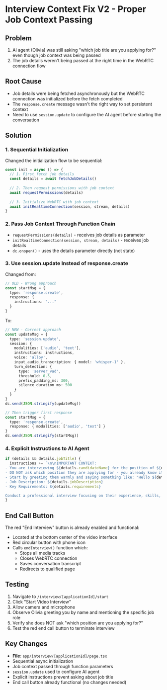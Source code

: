 # Interview Context Fix V2 - Proper Job Context Passing

## Problem
1. AI agent (Olivia) was still asking "which job title are you applying for?" even though job context was being passed
2. The job details weren't being passed at the right time in the WebRTC connection flow

## Root Cause
- Job details were being fetched asynchronously but the WebRTC connection was initialized before the fetch completed
- The `response.create` message wasn't the right way to set persistent context
- Need to use `session.update` to configure the AI agent before starting the conversation

## Solution

### 1. Sequential Initialization
Changed the initialization flow to be sequential:
```typescript
const init = async () => {
  // 1. First fetch job details
  const details = await fetchJobDetails()
  
  // 2. Then request permissions with job context
  await requestPermissions(details)
  
  // 3. Initialize WebRTC with job context
  await initRealtimeConnection(session, stream, details)
}
```

### 2. Pass Job Context Through Function Chain
- `requestPermissions(details)` - receives job details as parameter
- `initRealtimeConnection(session, stream, details)` - receives job details
- `dc.onopen()` - uses the details parameter directly (not state)

### 3. Use session.update Instead of response.create
Changed from:
```typescript
// OLD - Wrong approach
const startMsg = {
  type: 'response.create',
  response: {
    instructions: "..."
  }
}
```

To:
```typescript
// NEW - Correct approach
const updateMsg = {
  type: 'session.update',
  session: {
    modalities: ['audio', 'text'],
    instructions: instructions,
    voice: 'alloy',
    input_audio_transcription: { model: 'whisper-1' },
    turn_detection: {
      type: 'server_vad',
      threshold: 0.5,
      prefix_padding_ms: 300,
      silence_duration_ms: 500
    }
  }
}
dc.send(JSON.stringify(updateMsg))

// Then trigger first response
const startMsg = {
  type: 'response.create',
  response: { modalities: ['audio', 'text'] }
}
dc.send(JSON.stringify(startMsg))
```

### 4. Explicit Instructions to AI Agent
```typescript
if (details && details.jobTitle) {
  instructions += `\n\nIMPORTANT CONTEXT:
- You are interviewing ${details.candidateName} for the position of ${details.jobTitle} at ${details.company}
- DO NOT ask which position they are applying for - you already know it's ${details.jobTitle}
- Start by greeting them warmly and saying something like: "Hello ${details.candidateName}, welcome to your interview for the ${details.jobTitle} position at ${details.company}. I'm excited to learn more about your experience."
- Job Description: ${details.jobDescription}
- Key Requirements: ${details.requirements}

Conduct a professional interview focusing on their experience, skills, and fit for the ${details.jobTitle} role. Ask relevant technical and behavioral questions.`
}
```

## End Call Button
The red "End Interview" button is already enabled and functional:
- Located at the bottom center of the video interface
- Red circular button with phone icon
- Calls `endInterview()` function which:
  - Stops all media tracks
  - Closes WebRTC connection
  - Saves conversation transcript
  - Redirects to qualified page

## Testing
1. Navigate to `/interview/[applicationId]/start`
2. Click "Start Video Interview"
3. Allow camera and microphone
4. Observe Olivia greeting you by name and mentioning the specific job role
5. Verify she does NOT ask "which position are you applying for?"
6. Test the red end call button to terminate interview

## Key Changes
- **File**: `app/interview/[applicationId]/page.tsx`
- Sequential async initialization
- Job context passed through function parameters
- `session.update` used to configure AI agent
- Explicit instructions prevent asking about job title
- End call button already functional (no changes needed)
